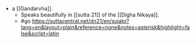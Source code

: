 - a [[Gandarvha]].
  - Speaks beautifully in [[sutta 21]] of the [[Digha Nikaya]].
  - #go https://suttacentral.net/dn21/en/sujato?lang=en&layout=plain&reference=none&notes=asterisk&highlight=false&script=latin